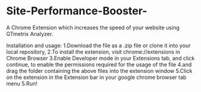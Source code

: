 # Site-Performance-Booster-
A Chrome Extension which increases the speed of your website using GTmetrix Analyzer.

Installation and usage:
1.Download the file as a .zip file or clone it into your local repository,
2.To install the extension, visit chrome://extensions in Chrome Browser
3.Enable Developer mode in your Extensions tab, and click continue, to enable the permissions required for the usage of the file
4.and drag the folder containing the above files into the extension window
5.Click on the extension in the Extension bar in your google chrome browser tab menu 
5.Run!

